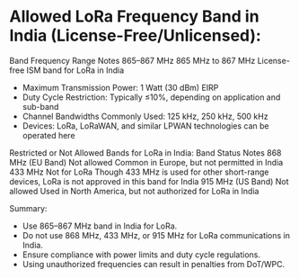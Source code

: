 # Allowed LoRa Frequency Band in India (License-Free/Unlicensed):


Band	            Frequency Range	                           Notes
865–867 MHz	        865 MHz to 867 MHz	                       License-free ISM band for LoRa in India


* Maximum Transmission Power: 1 Watt (30 dBm) EIRP
* Duty Cycle Restriction: Typically ≤10%, depending on application and sub-band
* Channel Bandwidths Commonly Used: 125 kHz, 250 kHz, 500 kHz
* Devices: LoRa, LoRaWAN, and similar LPWAN technologies can be operated here

Restricted or Not Allowed Bands for LoRa in India:
Band	                       Status                              	Notes
868 MHz (EU Band)	           Not allowed	                        Common in Europe, but not permitted in India
433 MHz	                       Not for LoRa	                        Though 433 MHz is used for other short-range devices, LoRa is not approved in this band for India
915 MHz (US Band)	           Not allowed                       	Used in North America, but not authorized for LoRa in India

Summary:
* Use 865–867 MHz band in India for LoRa.
* Do not use 868 MHz, 433 MHz, or 915 MHz for LoRa communications in India.
* Ensure compliance with power limits and duty cycle regulations.
* Using unauthorized frequencies can result in penalties from DoT/WPC.

